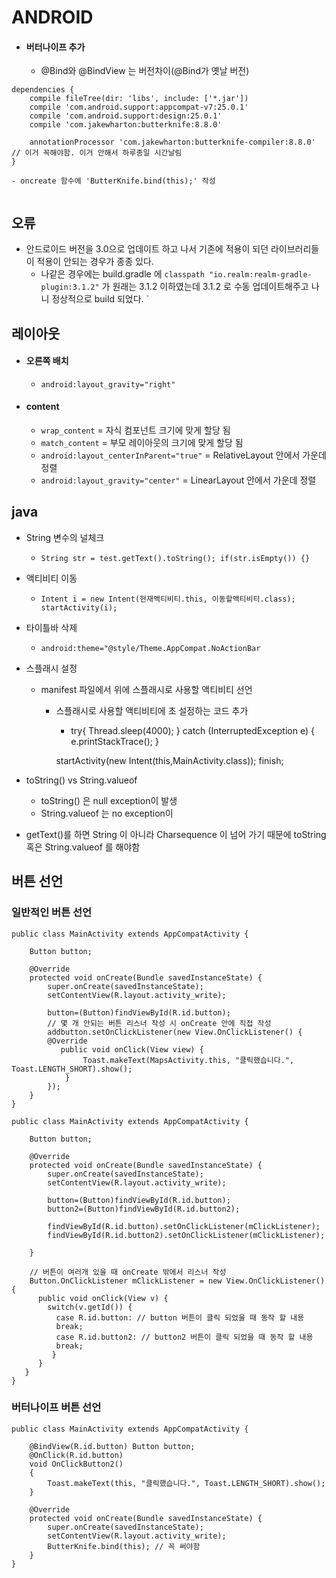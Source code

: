 # ANDROID
- #### 버터나이프 추가
  - @Bind와 @BindView 는 버전차이(@Bind가 옛날 버전)
````
dependencies {
    compile fileTree(dir: 'libs', include: ['*.jar'])
    compile 'com.android.support:appcompat-v7:25.0.1'
    compile 'com.android.support:design:25.0.1'
    compile 'com.jakewharton:butterknife:8.8.0'

    annotationProcessor 'com.jakewharton:butterknife-compiler:8.8.0' // 이거 꼭해야함. 이거 안해서 하루종일 시간날림
}

- oncreate 함수에 'ButterKnife.bind(this);' 작성


````

## 오류
- 안드로이드 버전을 3.0으로 업데이트 하고 나서 기존에 적용이 되던 라이브러리들이 적용이 안되는 경우가 종종 있다.
  - 나같은 경우에는 build.gradle 에 `classpath "io.realm:realm-gradle-plugin:3.1.2"` 가 원래는 3.1.2 이하였는데 3.1.2 로 수동 업데이트해주고 나니 정상적으로 build 되었다.
`
## 레이아웃
- #### 오른쪽 배치
  - `android:layout_gravity="right"`

- #### content
  - `wrap_content` = 자식 컴포넌트 크기에 맞게 할당 됨
  - `match_content` = 부모 레이아웃의 크기에 맞게 할당 됨
  - `android:layout_centerInParent="true"` = RelativeLayout 안에서 가운데 정렬
  - `android:layout_gravity="center"` = LinearLayout 안에서 가운데 정렬


## java
 - String 변수의 널체크
   - `String str = test.getText().toString();
      if(str.isEmpty()) {}`

 - 액티비티 이동
   - `Intent i = new Intent(현재액티비티.this, 이동할액티비티.class);
      startActivity(i);`

 - 타이틀바 삭제
   - `android:theme="@style/Theme.AppCompat.NoActionBar`

 - 스플래시 설정
   - manifest 파일에서 <intent-filter> 위에 스플래시로 사용할 액티비티 선언
     - 스플래시로 사용할 액티비티에 초 설정하는 코드 추가
       - try{
         Thread.sleep(4000);
       }
       catch (InterruptedException e) {
         e.printStackTrace();
       }

       startActivity(new Intent(this,MainActivity.class));
       finish;

  - toString() vs String.valueof
    - toString() 은 null exception이 발생
    - String.valueof 는 no exception이

  - getText()를 하면 String 이 아니라 Charsequence 이 넘어 가기 때문에 toString 혹은 String.valueof 를 해야함

## 버튼 선언
### 일반적인 버튼 선언
```
public class MainActivity extends AppCompatActivity {

    Button button;

    @Override
    protected void onCreate(Bundle savedInstanceState) {
        super.onCreate(savedInstanceState);
        setContentView(R.layout.activity_write);

        button=(Button)findViewById(R.id.button);
        // 몇 개 안되는 버튼 리스너 작성 시 onCreate 안에 직접 작성
        addbutton.setOnClickListener(new View.OnClickListener() {
        @Override
           public void onClick(View view) {
                Toast.makeText(MapsActivity.this, "클릭했습니다.", Toast.LENGTH_SHORT).show();
            }
        });
    }
}
```

```
public class MainActivity extends AppCompatActivity {

    Button button;

    @Override
    protected void onCreate(Bundle savedInstanceState) {
        super.onCreate(savedInstanceState);
        setContentView(R.layout.activity_write);

        button=(Button)findViewById(R.id.button);
        button2=(Button)findViewById(R.id.button2);

        findViewById(R.id.button).setOnClickListener(mClickListener);
        findViewById(R.id.button2).setOnClickListener(mClickListener);

    }

    // 버튼이 여러개 있을 때 onCreate 밖에서 리스너 작성
    Button.OnClickListener mClickListener = new View.OnClickListener() {
      public void onClick(View v) {
        switch(v.getId()) {
          case R.id.button: // button 버튼이 클릭 되었을 때 동작 할 내용
          break;
          case R.id.button2: // button2 버튼이 클릭 되었을 때 동작 할 내용
          break;
         }
      }
   }
}
```


### 버터나이프 버튼 선언
```
public class MainActivity extends AppCompatActivity {

    @BindView(R.id.button) Button button;
    @OnClick(R.id.button)
    void OnClickButton2()
    {
        Toast.makeText(this, "클릭했습니다.", Toast.LENGTH_SHORT).show();
    }

    @Override
    protected void onCreate(Bundle savedInstanceState) {
        super.onCreate(savedInstanceState);
        setContentView(R.layout.activity_write);
        ButterKnife.bind(this); // 꼭 써야함
    }
}
```
